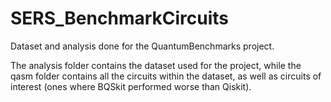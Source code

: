 # SERS_BenchmarkCircuits
Dataset and analysis done for the QuantumBenchmarks project.

The analysis folder contains the dataset used for the project, while the qasm folder contains all the circuits within the dataset,
as well as circuits of interest (ones where BQSkit performed worse than Qiskit).